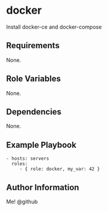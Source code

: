 docker
=========

Install docker-ce and docker-compose

Requirements
------------

None.

Role Variables
--------------

None.

Dependencies
------------

None.

Example Playbook
----------------

    - hosts: servers
      roles:
         - { role: docker, my_var: 42 }

Author Information
------------------

Me! @github